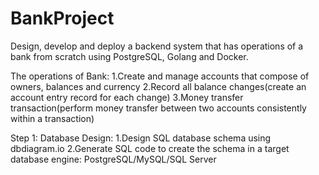 # BankProject
Design, develop and deploy a backend system that has operations of a bank from scratch using PostgreSQL, Golang and Docker.


The operations of Bank:
1.Create and manage accounts that compose of owners, balances and currency
2.Record all balance changes(create an account entry record for each change)
3.Money transfer transaction(perform money transfer between two accounts consistently within a transaction)
  
 
Step 1: Database Design:
1.Design SQL database schema using dbdiagram.io
2.Generate SQL code to create the schema in a target database engine: PostgreSQL/MySQL/SQL Server
